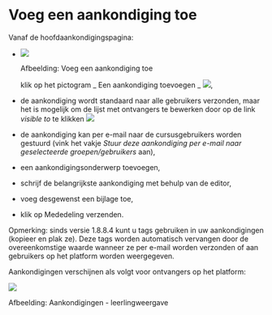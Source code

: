 # Voeg een aankondiging toe

Vanaf de hoofdaankondigingspagina:

* ![](../../.gitbook/assets/images164%20%281%29.png)

  Afbeelding: Voeg een aankondiging toe

  klik op het pictogram _ Een aankondiging toevoegen _ ![](../../.gitbook/assets/graphics227.png),

* de aankondiging wordt standaard naar alle gebruikers verzonden, maar het is mogelijk om de lijst met ontvangers te bewerken door op de link _visible to_ te klikken ![](../../.gitbook/assets/graphics228.png)
* de aankondiging kan per e-mail naar de cursusgebruikers worden gestuurd \(vink het vakje _Stuur deze aankondiging per e-mail naar geselecteerde groepen/gebruikers_ aan\),
* een aankondigingsonderwerp toevoegen,
* schrijf de belangrijkste aankondiging met behulp van de editor,
* voeg desgewenst een bijlage toe,
* klik op Mededeling verzenden.

Opmerking: sinds versie 1.8.8.4 kunt u tags gebruiken in uw aankondigingen \(kopieer en plak ze\). Deze tags worden automatisch vervangen door de overeenkomstige waarde wanneer ze per e-mail worden verzonden of aan gebruikers op het platform worden weergegeven.

Aankondigingen verschijnen als volgt voor ontvangers op het platform:

![](../../.gitbook/assets/graphics233.png)

Afbeelding: Aankondigingen - leerlingweergave


